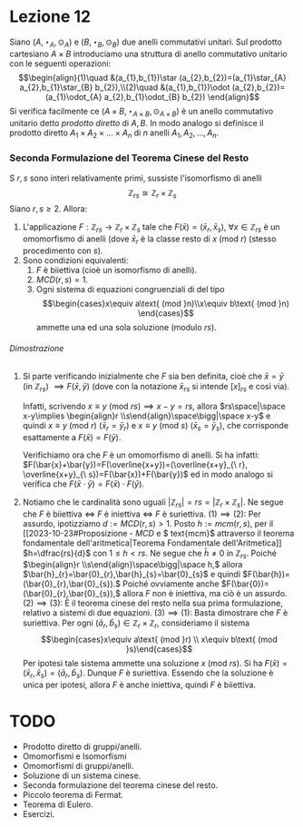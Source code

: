 # Lezione 12

Siano $(A,\star_{A},\odot_{A})$ e $(B,\star_{B},\odot_{B})$ due anelli commutativi unitari. Sul prodotto cartesiano $A\times B$ introduciamo una struttura di anello commutativo unitario con le seguenti operazioni:$$\begin{align}(1)\quad &(a_{1},b_{1})\star (a_{2},b_{2})=(a_{1}\star_{A} a_{2},b_{1}\star_{B} b_{2}),\\(2)\quad &(a_{1},b_{1})\odot (a_{2},b_{2})=(a_{1}\odot_{A} a_{2},b_{1}\odot_{B} b_{2}) \end{align}$$
Si verifica facilmente ce $(A\times B,\star_{A\times B},\odot_{A\times B})$ è un anello commutativo unitario detto *prodotto diretto* di $A,B.$ In modo analogo si definisce il prodotto diretto $A_{1}\times A_{2}\times...\times A_{n}$ di $n$ anelli $A_{1},A_{2},...,A_{n}.$
### Seconda Formulazione del Teorema Cinese del Resto
S $r,s$ sono interi relativamente primi, sussiste l'isomorfismo di anelli $$\mathbb{Z}_{rs}\cong\mathbb{Z}_{r}\times\mathbb{Z}_{s}$$
Siano $r,s\ge2.$ Allora:
1) L'applicazione $F:\mathbb{Z}_{rs}\longrightarrow\mathbb{Z}_{r}\times\mathbb{Z}_{s}$ tale che $F(\bar{x})=(\bar{x}_{r},\bar{x}_{s}),$ $\forall x\in\mathbb{Z}_{rs}$ è un omomorfismo di anelli (dove $\bar{x}_{r}$ è la classe resto di $x\text{ (mod }r)$ (stesso procedimento con $s$).
2) Sono condizioni equivalenti:
	1) $F$ è biiettiva (cioè un isomorfismo di anelli).
	2) $MCD(r,s)=1.$ 
	3) Ogni sistema di equazioni congruenziali di del tipo $$\begin{cases}x\equiv a\text{ (mod }n)\\x\equiv b\text{ (mod }n) \end{cases}$$ammette una ed una sola soluzione (modulo $rs$).
###### Dimostrazione
1) Si parte verificando inizialmente che $F$ sia ben definita, cioè che $\bar{x}=\bar{y}$ (in $\mathbb{Z}_{rs}$) $\implies F(\bar{x},\bar{y})$ (dove con la notazione $\bar{x}_{rs}$ si intende $[x]_{rs}$ e così via).
	
	Infatti, scrivendo $x\equiv y\text{ (mod }rs)\implies x-y=rs,$ allora $rs\space|\space x-y\implies  \begin{align}r \\s\end{align}\space\bigg|\space x-y$ e quindi $x\equiv y\text{ (mod }r)$ $(\bar{x}_{r}=\bar{y}_{r})$ e $x\equiv y\text{ (mod }s)$ $(\bar{x}_{s}=\bar{y}_{s}),$ che corrisponde esattamente a $F(\bar{x})=F(\bar{y}).$ 
	
	Verifichiamo ora che $F$ è un omomorfismo di anelli. Si ha infatti:
	$F(\bar{x}+\bar{y})=F(\overline{x+y})=(\overline{x+y}_{\ r}, \overline{x+y}_{\ s})=F(\bar{x})+F(\bar{y})$ ed in modo analogo si verifica che $F(\bar{x}\cdot\bar{y})=F(\bar{x})\cdot F(\bar{y}).$
2) Notiamo che le cardinalità sono uguali $|\mathbb{Z}_{rs}|=rs=|\mathbb{Z}_{r}\times \mathbb{Z}_{s}|.$ Ne segue che $F$ è biiettiva $\iff$ $F$ è iniettiva $\iff$ $F$ è suriettiva.
	$(1)\implies(2):$
		Per assurdo, ipotizziamo $d:=MCD(r,s)>1.$ Posto $h:=mcm(r,s),$ per il [[2023-10-23#Proposizione - $MCD$ e $ text{mcm}$ attraverso il teorema fondamentale dell'aritmetica|Teorema Fondamentale dell'Aritmetica]] $h=\dfrac{rs}{d}$ con $1\le h<rs.$ Ne segue che $\bar{h}\ne0$ in $\mathbb{Z}_{rs}.$
		Poiché $\begin{align}r \\s\end{align}\space\bigg|\space h,$ allora $\bar{h}_{r}=\bar{0}_{r},\bar{h}_{s}=\bar{0}_{s}$ e quindi $F(\bar{h})=(\bar{0}_{r},\bar{0}_{s}).$ Poiché ovviamente anche $F(\bar{0})=(\bar{0}_{r},\bar{0}_{s}),$ allora $F$ non è iniettiva, ma ciò è un assurdo.
	$(2)\implies(3):$
		È il teorema cinese del resto nella sua prima formulazione, relativo a sistemi di due equazioni.
	$(3)\implies(1):$
		 Basta dimostrare che $F$ è suriettiva. Per ogni $(\bar{a}_{r},\bar{b}_{s})\in\mathbb{Z}_{r}\times\mathbb{Z}_{r},$ consideriamo il sistema $$\begin{cases}x\equiv a\text{ (mod }r) \\ x\equiv b\text{ (mod }s)\end{cases}$$ Per ipotesi tale sistema ammette una soluzione $x\text{ (mod }rs).$ Si ha $F(\bar{x})=(\bar{x}_{r},\bar{x}_{s})=(\bar{a}_{r},\bar{b}_{s}).$ Dunque $F$ è suriettiva. Essendo che la soluzione è unica per ipotesi, allora $F$ è anche iniettiva, quindi $F$ è biiettiva.
 
# TODO
- Prodotto diretto di gruppi/anelli. 
- Omomorfismi e Isomorfismi
- Omomorfismi di gruppi/anelli. 
- Soluzione di un sistema cinese. 
- Seconda formulazione del teorema cinese del resto. 
- Piccolo teorema di Fermat. 
- Teorema di Eulero. 
- Esercizi.

